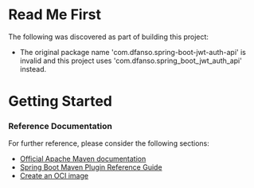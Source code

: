 # Read Me First
The following was discovered as part of building this project:

* The original package name 'com.dfanso.spring-boot-jwt-auth-api' is invalid and this project uses 'com.dfanso.spring_boot_jwt_auth_api' instead.

# Getting Started

### Reference Documentation
For further reference, please consider the following sections:

* [Official Apache Maven documentation](https://maven.apache.org/guides/index.html)
* [Spring Boot Maven Plugin Reference Guide](https://docs.spring.io/spring-boot/docs/3.3.0/maven-plugin/reference/html/)
* [Create an OCI image](https://docs.spring.io/spring-boot/docs/3.3.0/maven-plugin/reference/html/#build-image)

